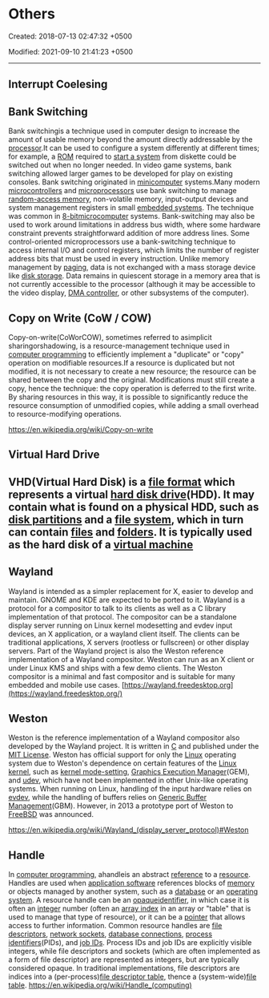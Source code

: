 # Others

Created: 2018-07-13 02:47:32 +0500

Modified: 2021-09-10 21:41:23 +0500

---

## Interrupt Coelesing

## Bank Switching

Bank switchingis a technique used in computer design to increase the amount of usable memory beyond the amount directly addressable by the [processor](https://en.wikipedia.org/wiki/Microprocessor).It can be used to configure a system differently at different times; for example, a [ROM](https://en.wikipedia.org/wiki/Read-only_memory) required to [start a system](https://en.wikipedia.org/wiki/Booting) from diskette could be switched out when no longer needed. In video game systems, bank switching allowed larger games to be developed for play on existing consoles.
Bank switching originated in [minicomputer](https://en.wikipedia.org/wiki/Minicomputer) systems.Many modern [microcontrollers](https://en.wikipedia.org/wiki/Microcontroller) and [microprocessors](https://en.wikipedia.org/wiki/Microprocessor) use bank switching to manage [random-access memory](https://en.wikipedia.org/wiki/Random-access_memory), non-volatile memory, input-output devices and system management registers in small [embedded systems](https://en.wikipedia.org/wiki/Embedded_system). The technique was common in [8-bit](https://en.wikipedia.org/wiki/8-bit)[microcomputer](https://en.wikipedia.org/wiki/Microcomputer) systems. Bank-switching may also be used to work around limitations in address bus width, where some hardware constraint prevents straightforward addition of more address lines. Some control-oriented microprocessors use a bank-switching technique to access internal I/O and control registers, which limits the number of register address bits that must be used in every instruction.
Unlike memory management by [paging](https://en.wikipedia.org/wiki/Paging), data is not exchanged with a mass storage device like [disk storage](https://en.wikipedia.org/wiki/Disk_storage). Data remains in quiescent storage in a memory area that is not currently accessible to the processor (although it may be accessible to the video display, [DMA controller](https://en.wikipedia.org/wiki/Direct_memory_access), or other subsystems of the computer).

## Copy on Write (CoW / COW)

Copy-on-write(CoWorCOW), sometimes referred to asimplicit sharingorshadowing, is a resource-management technique used in [computer programming](https://en.wikipedia.org/wiki/Computer_programming) to efficiently implement a "duplicate" or "copy" operation on modifiable resources.If a resource is duplicated but not modified, it is not necessary to create a new resource; the resource can be shared between the copy and the original. Modifications must still create a copy, hence the technique: the copy operation is deferred to the first write. By sharing resources in this way, it is possible to significantly reduce the resource consumption of unmodified copies, while adding a small overhead to resource-modifying operations.

<https://en.wikipedia.org/wiki/Copy-on-write>

## Virtual Hard Drive

## VHD(Virtual Hard Disk) is a [file format](https://en.wikipedia.org/wiki/File_format) which represents a virtual [hard disk drive](https://en.wikipedia.org/wiki/Hard_disk_drive)(HDD). It may contain what is found on a physical HDD, such as [disk partitions](https://en.wikipedia.org/wiki/Disk_partition) and a [file system](https://en.wikipedia.org/wiki/File_system), which in turn can contain [files](https://en.wikipedia.org/wiki/Computer_file) and [folders](https://en.wikipedia.org/wiki/Folder_(computing)). It is typically used as the hard disk of a [virtual machine](https://en.wikipedia.org/wiki/Virtual_machine)

## Wayland

Wayland is intended as a simpler replacement for X, easier to develop and maintain. GNOME and KDE are expected to be ported to it.
Wayland is a protocol for a compositor to talk to its clients as well as a C library implementation of that protocol. The compositor can be a standalone display server running on Linux kernel modesetting and evdev input devices, an X application, or a wayland client itself. The clients can be traditional applications, X servers (rootless or fullscreen) or other display servers.
Part of the Wayland project is also the Weston reference implementation of a Wayland compositor. Weston can run as an X client or under Linux KMS and ships with a few demo clients. The Weston compositor is a minimal and fast compositor and is suitable for many embedded and mobile use cases.
[https://wayland.freedesktop.org](https://wayland.freedesktop.org/)

## Weston

Weston is the reference implementation of a Wayland compositor also developed by the Wayland project. It is written in [C](https://en.wikipedia.org/wiki/C_(programming_language)) and published under the [MIT License](https://en.wikipedia.org/wiki/MIT_License). Weston has official support for only the [Linux](https://en.wikipedia.org/wiki/Linux) operating system due to Weston's dependence on certain features of the [Linux kernel](https://en.wikipedia.org/wiki/Linux_kernel), such as [kernel mode-setting](https://en.wikipedia.org/wiki/KMS_driver), [Graphics Execution Manager](https://en.wikipedia.org/wiki/Graphics_Execution_Manager)(GEM), and [udev](https://en.wikipedia.org/wiki/Udev), which have not been implemented in other Unix-like operating systems. When running on Linux, handling of the input hardware relies on [evdev](https://en.wikipedia.org/wiki/Evdev), while the handling of buffers relies on [Generic Buffer Management](https://en.wikipedia.org/wiki/Generic_Buffer_Management)(GBM). However, in 2013 a prototype port of Weston to [FreeBSD](https://en.wikipedia.org/wiki/FreeBSD) was announced.

<https://en.wikipedia.org/wiki/Wayland_(display_server_protocol)#Weston>

## Handle

In [computer programming](https://en.wikipedia.org/wiki/Computer_programming), ahandleis an abstract [reference](https://en.wikipedia.org/wiki/Reference_(computer_science)) to a [resource](https://en.wikipedia.org/wiki/System_resource). Handles are used when [application software](https://en.wikipedia.org/wiki/Application_software) references blocks of [memory](https://en.wikipedia.org/wiki/Memory_(computing)) or objects managed by another system, such as a [database](https://en.wikipedia.org/wiki/Database) or an [operating system](https://en.wikipedia.org/wiki/Operating_system). A resource handle can be an [opaque](https://en.wikipedia.org/wiki/Opaque_data_type)[identifier](https://en.wikipedia.org/wiki/Identifier), in which case it is often an [integer](https://en.wikipedia.org/wiki/Integer) number (often an [array index](https://en.wikipedia.org/wiki/Array_index) in an array or "table" that is used to manage that type of resource), or it can be a [pointer](https://en.wikipedia.org/wiki/Pointer_(computer_programming)) that allows access to further information.
Common resource handles are [file descriptors](https://en.wikipedia.org/wiki/File_descriptor), [network sockets](https://en.wikipedia.org/wiki/Network_socket), [database connections](https://en.wikipedia.org/wiki/Database_connection), [process identifiers](https://en.wikipedia.org/wiki/Process_identifier)(PIDs), and [job IDs](https://en.wikipedia.org/wiki/Job_ID). Process IDs and job IDs are explicitly visible integers, while file descriptors and sockets (which are often implemented as a form of file descriptor) are represented as integers, but are typically considered opaque. In traditional implementations, file descriptors are indices into a (per-process)[file descriptor table](https://en.wikipedia.org/wiki/File_descriptor_table), thence a (system-wide)[file table](https://en.wikipedia.org/wiki/File_table).
<https://en.wikipedia.org/wiki/Handle_(computing)>
